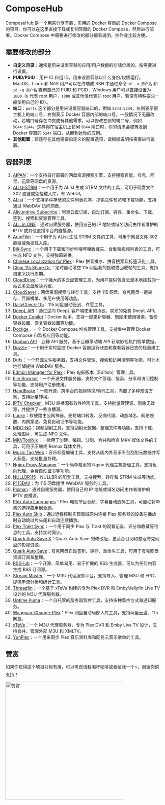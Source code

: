 # ComposeHub
ComposeHub 是一个用来分享有趣、实用的 Docker 容器的 Docker Compose 的项目。你可以在这里直接下载或复制容器的 Docker Compose，然后进行部署。Docker Compose 中需要进行修改的部分都有说明，抄作业比较方便。

## 需要修改的部分
- **自定义目录**：通常是用来设置容器的应用/用户数据的存储位置的，按需要进行设置。
- **PUID/PGID**：用户 ID 和组 ID，用来设置容器以什么身份/权限运行。MacOS、Linux 和 NAS 用户可以在终端或 SSH 中通过命令 `id -u 用户名` 和 `id -g 用户名` 查询自己的 PUID 和 PGID，Windows 用户可以直接设置为 `1000`（`0` 代表 root 用户，`1000` 或其他值代表非 root 用户，若没有特殊要求一般使用自己的 ID）。
- **端口**：`ports` 这个部分是用来设置容器端口的，例如 `5244:5244`，左侧表示宿主机上的端口号，右侧表示 Docker 容器内部的端口号，一般情况下无需改动，若端口号存在冲突或有其他需求，可以修改左侧的端口号，例如 `5044:5244`，这样你在宿主机上访问 `5044` 端口时，你的请求会被转发到 Docker 容器的 `5244` 端口，从而到达你的应用。
- **其他配置**：若还存在其他需要自定义的配置选项，请根据说明按需要进行设置。

## 容器列表
1. [AIPAN](https://github.com/unilei/aipan-netdisk-search)：一个支持自行部署的网盘资源搜索引擎，支持搜索百度、夸克、阿里、迅雷等网盘的资源。
2. [AList-STRM](https://github.com/tefuirZ/alist-strm)：一个用于为 AList 生成 STRM 文件的工具，可用于网盘文件 302 直链或免挂载入库，有 WebUI。
3. [AList](https://alist.nn.ci/zh/)：一个支持多种存储的文件列表程序，提供文件预览和下载功能，支持通过 WebDAV 访问网盘。
4. [Aliyundrive Subscribe](https://github.com/adminpass/aliyundrive-subscribe)：阿里云盘订阅，自动订阅、转存、重命名、下载、签到、搜索和资源管理工具。
5. [ALL in ONE](https://hub.docker.com/r/youshandefeiyang/allinone)：通过自建服务器，使用自己的 IP 地址或域名访问由作者维护的 IPTV 或其他直播平台的直播源。
6. [AutoFilm](https://github.com/Akimio521/AutoFilm)：一个用于为 AList 生成 STRM 文件的工具，可用于网盘文件 302 直链或免挂载入库。
7. [Bili-Sync](https://bili-sync.allwens.work/)：一个用于下载和同步哔哩哔哩收藏夹、合集和视频列表的工具，可生成 NFO 文件，支持弹幕转换。
8. [Chinese Localization for Plex](https://github.com/x1ao4/chinese-localization-for-plex)：Plex 拼音排序、拼音搜索及标签汉化工具。
9. [Clear 115 Share Dir](https://github.com/x1ao4/ComposeHub/blob/main/clear-115-share-dir/compose.yaml)：定时自动清空 115 网盘我的接收或回收站的工具，支持自定义执行周期。
10. [CloudDrive](https://www.clouddrive2.com/index.html)：一个强大的多云盘管理工具，为用户提供包含云盘本地挂载的一站式多云盘解决方案。
11. [CloudSaver](https://github.com/jiangrui1994/CloudSaver)：网盘资源搜索与转存工具，支持 115 网盘、夸克网盘一键转存、豆瓣榜单、多用户使用等功能。
12. [DailyCheck-115](https://hub.docker.com/r/knightzhi/dailycheck-115/)：115 网盘自动签到、许愿工具。
13. [DeepL API](https://hub.docker.com/r/zu1k/deepl)：通过逆向 DeepL 客户端使用的协议，实现的免费 DeepL API。
14. [Docker Copilot](https://github.com/onlyLTY/dockerCopilot)：Docker 助手，支持一键更新容器、删除未使用镜像、备份容器设置、恢复容器设置等功能。
15. [Dockge](https://github.com/louislam/dockge)：一个 Docker Compose 堆栈管理工具，支持集中管理 Docker Compose 和监视应用等功能。
16. [Douban API](https://github.com/x1ao4/douban-api)：豆瓣 API 服务，基于豆瓣移动端 API 获取影视热门榜单数据。
17. [Dozzle](https://dozzle.dev/)：一个用于实时监控 Docker 容器运行状态和查看容器日志的轻量级工具。
18. [Dufs](https://github.com/sigoden/dufs)：一个开源文件服务器，支持文件管理、搜索和访问控制等功能，可为本地存储提供 WebDAV 服务。
19. [Edition Manager for Plex](https://github.com/x1ao4/edition-manager-for-plex)：Plex 电影版本（Edition）管理工具。
20. [File Browser](https://github.com/filebrowser/filebrowser)：一个开源文件服务器，支持文件管理、搜索、分享和访问控制等功能，支持用户注册使用。
21. [HandBrake](https://github.com/jlesage/docker-handbrake)：一款开源、跨平台的视频转换/转码工具，内置了多种预设方案，支持批量转换。
22. [IPTV Checker](https://github.com/zhimin-dev/iptv-checker)：M3U 直播源有效性检测工具，支持批量管理源、删除无效源，并提供了一些直播源。
23. [Lucky](https://lucky666.cn/)：软硬路由公网神器，支持端口转发、反向代理、动态域名、网络唤醒、内网穿透、免费自动证书等功能。
24. [MDC-NG](https://github.com/mdc-ng/mdc-ng)：视频刮削工具，支持刮削元数据、整理文件等功能，支持下载、处理图片，可生成 NFO 文件。
25. [MKVToolNix](https://github.com/jlesage/docker-mkvtoolnix)：一款用于创建、编辑、分割、合并和检查 MKV 媒体文件的工具，可用于压缩或 Remux 媒体文件。
26. [Music Tag Web](https://github.com/xhongc/music-tag-web)：音乐标签编辑工具，支持从国内外音乐平台刮削元数据并写入标签，支持批量处理。
27. [Nginx Proxy Manager](https://nginxproxymanager.com/)：一个简单易用的 Nginx 代理主机管理工具，支持反向代理、免费自动证书等功能。
28. [NULLBR115](https://hub.docker.com/r/gravityle/nullbr115)：NULLBR 的配套工具，支持搜索、转存和 STRM 生成等功能。
29. [P115DAV](https://hub.docker.com/r/cgkings/p115dav)：为 115 网盘提供 WebDAV 服务的工具。
30. [Pixman](https://hub.docker.com/r/pixman/pixman)：通过自建服务器，使用自己的 IP 地址或域名访问由作者维护的 IPTV 直播源。
31. [Plex Auto Languages](https://github.com/RemiRigal/Plex-Auto-Languages)：Plex 电视节目音频、字幕自动选择工具，可自动将单集的选择应用到全剧。
32. [Plex Auto Skip](https://github.com/mdhiggins/PlexAutoSkip)：通过远程控制实现局域网内连接 Plex 服务器的设备在播放时自动跳过片头尾和自动连续播放。
33. [Plex Trakt Sync](https://github.com/Taxel/PlexTraktSync)：一个用于同步 Plex 与 Trakt 的观看记录、评分和收藏等信息的工具，支持实时同步。
34. [Quark Auto Save X](https://github.com/x1ao4/quark-auto-save-x)：Quark Auto Save 的修改版，更适合订阅和整理夸克网盘的影视资源。
35. [Quark Auto Save](https://github.com/Cp0204/quark-auto-save)：夸克网盘自动签到、转存、重命名工具，可用于夸克网盘资源订阅和整理。
36. [RSSHub](https://docs.rsshub.app/)：一个开源、简单易用、易于扩展的 RSS 生成器，可以为任何内容生成 RSS 订阅源。
37. [Stream Master](https://github.com/SenexCrenshaw/StreamMaster)：一个 M3U 代理服务平台，支持导入、管理 M3U 和 EPG，提供串流分析和统计工具。
38. [Threadfin](https://github.com/Threadfin/Threadfin)：一个基于 xTeVe 构建的专为 Plex DVR 和 Emby/Jellyfin Live TV 设计的 M3U 代理服务器。
39. [Uptime Kuma](https://github.com/louislam/uptime-kuma)：一个自托管的服务器监控工具，支持多种监控方式和通知服务。
40. [Wangpan-Change-Plex](https://github.com/x1ao4/ComposeHub/blob/main/wangpan-change-plex/compose.yaml)：Plex 网盘自动局部入库工具，支持阿里云盘、115 网盘。
41. [xTeVe](https://github.com/xteve-project/xTeVe)：一个 M3U 代理服务器，专为 Plex DVR 和 Emby Live TV 设计，支持合并、管理外部 M3U 和 XMLTV。
42. [YunPlex](https://github.com/awillheartwu/yunplex)：一个用来同步 Plex 音乐资料库和网易云音乐歌单的工具。

## 赞赏
如果你觉得这个项目对你有用，可以考虑请我喝杯咖啡或者给我一个⭐️。谢谢你的支持！

<img width="383" alt="赞赏" src="https://github.com/user-attachments/assets/bdd2226b-6282-439d-be92-5311b6e9d29c">

